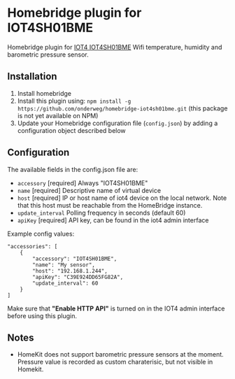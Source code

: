 # Homebridge plugin for IOT4SH01BME

Homebridge plugin for [IOT4 IOT4SH01BME](https://www.iot4.eu) Wifi temperature, humidity and barometric pressure sensor.

## Installation

1. Install homebridge
2. Install this plugin using: `npm install -g https://github.com/onderweg/homebridge-iot4sh01bme.git` (this package is not yet available on NPM)
3. Update your Homebridge configuration file (`config.json`) by adding a configuration object described below

## Configuration

The available fields in the config.json file are:
 - `accessory` [required] Always "IOT4SH01BME"
 - `name` [required] Descriptive name of virtual device
 - `host` [required] IP or host name of iot4 device on the local network. Note that this host must be reachable from the HomeBridge instance.
 - `update_interval` Polling frequency in seconds (default 60)
 - `apiKey` [required] API key, can be found in the iot4 admin interface

Example config values:

```
"accessories": [
    {
        "accessory": "IOT4SH01BME",
        "name": "My sensor",
        "host": "192.168.1.244",
        "apiKey": "C39E924DD65FG82A",
        "update_interval": 60
    }    
]
```

Make sure that **"Enable HTTP API"** is turned on in the IOT4 admin interface before using this plugin.

## Notes

- HomeKit does not support barometric pressure sensors at the moment. Pressure value is recorded as custom charaterisic, but not visible in Homekit.